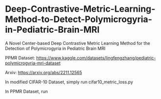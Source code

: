 # Deep-Contrastive-Metric-Learning-Method-to-Detect-Polymicrogyria-in-Pediatric-Brain-MRI
A Novel Center-based Deep Contrastive Metric Learning Method for the Detection of Polymicrogyria in Pediatric Brain MRI

PPMR Dataset: https://www.kaggle.com/datasets/lingfengzhang/pediatric-polymicrogyria-mri-dataset

Arxiv: https://arxiv.org/abs/2211.12565

In modified CIFAR-10 Dataset, simply run cifar10_metric_loss.py

In PPMR Dataset, run 
